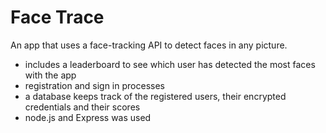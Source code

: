 # Face Trace

An app that uses a face-tracking API to detect faces in any picture. 
- includes a leaderboard to see which user has detected the most faces with the app
- registration and sign in processes
- a database keeps track of the registered users, their encrypted credentials and their scores 
- node.js and Express was used
